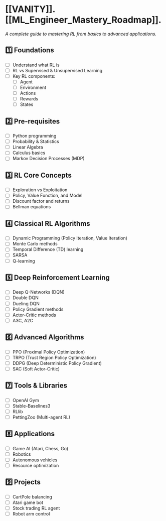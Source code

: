 # [[VANITY]]. [[ML_Engineer_Mastery_Roadmap]].
_A complete guide to mastering RL from basics to advanced applications._

## 1️⃣ Foundations
- [ ] Understand what RL is
- [ ] RL vs Supervised & Unsupervised Learning
- [ ] Key RL components:
    - [ ] Agent
    - [ ] Environment
    - [ ] Actions
    - [ ] Rewards
    - [ ] States

## 2️⃣ Pre-requisites
- [ ] Python programming
- [ ] Probability & Statistics
- [ ] Linear Algebra
- [ ] Calculus basics
- [ ] Markov Decision Processes (MDP)

## 3️⃣ RL Core Concepts
- [ ] Exploration vs Exploitation
- [ ] Policy, Value Function, and Model
- [ ] Discount factor and returns
- [ ] Bellman equations

## 4️⃣ Classical RL Algorithms
- [ ] Dynamic Programming (Policy Iteration, Value Iteration)
- [ ] Monte Carlo methods
- [ ] Temporal Difference (TD) learning
- [ ] SARSA
- [ ] Q-learning

## 5️⃣ Deep Reinforcement Learning
- [ ] Deep Q-Networks (DQN)
- [ ] Double DQN
- [ ] Dueling DQN
- [ ] Policy Gradient methods
- [ ] Actor-Critic methods
- [ ] A3C, A2C

## 6️⃣ Advanced Algorithms
- [ ] PPO (Proximal Policy Optimization)
- [ ] TRPO (Trust Region Policy Optimization)
- [ ] DDPG (Deep Deterministic Policy Gradient)
- [ ] SAC (Soft Actor-Critic)

## 7️⃣ Tools & Libraries
- [ ] OpenAI Gym
- [ ] Stable-Baselines3
- [ ] RLlib
- [ ] PettingZoo (Multi-agent RL)

## 8️⃣ Applications
- [ ] Game AI (Atari, Chess, Go)
- [ ] Robotics
- [ ] Autonomous vehicles
- [ ] Resource optimization

## 9️⃣ Projects
- [ ] CartPole balancing
- [ ] Atari game bot
- [ ] Stock trading RL agent
- [ ] Robot arm control
